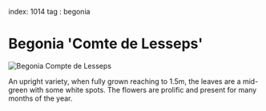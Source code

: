 index: 1014
tag : begonia

# Begonia 'Comte de Lesseps'

![Begonia Compte de Lesseps](begonia-compte-de-lesseps.jpg)

An upright variety, when fully grown reaching to 1.5m, the leaves are a mid-green with some white spots.
The flowers are  prolific and present for many months of the year.